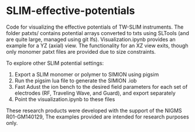 # SLIM-effective-potentials
Code for visualizing the effective potentials of TW-SLIM instruments. The folder patxts/ contains potential arrays converted to txts using SLTools (and are quite large, managed using git lfs). Visualization.ipynb provides an example for a YZ (axial) view. The functionality for an XZ view exits, though only monomer patxt files are provided due to size constraints. 

To explore other SLIM potential settings:
1. Export a SLIM monomer or polymer to SIMION using pigsim
2. Run the pigsim lua file to generate the SIMION .iob
3. Fast Adust the ion bench to the desired field parameters for each set of electrodes (RF, Traveling Wave, and Guard), and export separately
4. Point the visualization.ipynb to these files


These research products were developed with the support of the NIGMS R01-GM140129, The examples provided are intended for research purposes only.
